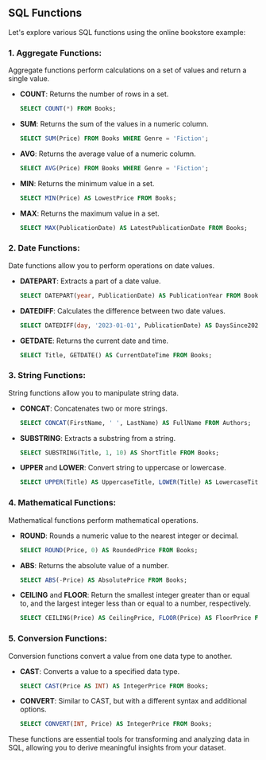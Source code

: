 ## SQL Functions

Let's explore various SQL functions using the online bookstore example:

### 1. Aggregate Functions:

Aggregate functions perform calculations on a set of values and return a single value.

- **COUNT**: Returns the number of rows in a set.

  ```sql
  SELECT COUNT(*) FROM Books;
  ```

- **SUM**: Returns the sum of the values in a numeric column.

  ```sql
  SELECT SUM(Price) FROM Books WHERE Genre = 'Fiction';
  ```

- **AVG**: Returns the average value of a numeric column.

  ```sql
  SELECT AVG(Price) FROM Books WHERE Genre = 'Fiction';
  ```

- **MIN**: Returns the minimum value in a set.

  ```sql
  SELECT MIN(Price) AS LowestPrice FROM Books;
  ```

- **MAX**: Returns the maximum value in a set.
  ```sql
  SELECT MAX(PublicationDate) AS LatestPublicationDate FROM Books;
  ```

### 2. Date Functions:

Date functions allow you to perform operations on date values.

- **DATEPART**: Extracts a part of a date value.

  ```sql
  SELECT DATEPART(year, PublicationDate) AS PublicationYear FROM Books;
  ```

- **DATEDIFF**: Calculates the difference between two date values.

  ```sql
  SELECT DATEDIFF(day, '2023-01-01', PublicationDate) AS DaysSince2023 FROM Books;
  ```

- **GETDATE**: Returns the current date and time.
  ```sql
  SELECT Title, GETDATE() AS CurrentDateTime FROM Books;
  ```

### 3. String Functions:

String functions allow you to manipulate string data.

- **CONCAT**: Concatenates two or more strings.

  ```sql
  SELECT CONCAT(FirstName, ' ', LastName) AS FullName FROM Authors;
  ```

- **SUBSTRING**: Extracts a substring from a string.

  ```sql
  SELECT SUBSTRING(Title, 1, 10) AS ShortTitle FROM Books;
  ```

- **UPPER** and **LOWER**: Convert string to uppercase or lowercase.
  ```sql
  SELECT UPPER(Title) AS UppercaseTitle, LOWER(Title) AS LowercaseTitle FROM Books;
  ```

### 4. Mathematical Functions:

Mathematical functions perform mathematical operations.

- **ROUND**: Rounds a numeric value to the nearest integer or decimal.

  ```sql
  SELECT ROUND(Price, 0) AS RoundedPrice FROM Books;
  ```

- **ABS**: Returns the absolute value of a number.

  ```sql
  SELECT ABS(-Price) AS AbsolutePrice FROM Books;
  ```

- **CEILING** and **FLOOR**: Return the smallest integer greater than or equal to, and the largest integer less than or equal to a number, respectively.
  ```sql
  SELECT CEILING(Price) AS CeilingPrice, FLOOR(Price) AS FloorPrice FROM Books;
  ```

### 5. Conversion Functions:

Conversion functions convert a value from one data type to another.

- **CAST**: Converts a value to a specified data type.

  ```sql
  SELECT CAST(Price AS INT) AS IntegerPrice FROM Books;
  ```

- **CONVERT**: Similar to CAST, but with a different syntax and additional options.
  ```sql
  SELECT CONVERT(INT, Price) AS IntegerPrice FROM Books;
  ```

These functions are essential tools for transforming and analyzing data in SQL, allowing you to derive meaningful insights from your dataset.
